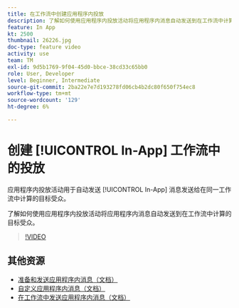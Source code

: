```yaml
---
title: 在工作流中创建应用程序内投放
description: 了解如何使用应用程序内投放活动将应用程序内消息自动发送到在工作流中计算的目标受众。
feature: In App
kt: 2500
thumbnail: 26226.jpg
doc-type: feature video
activity: use
team: TM
exl-id: 9d5b1769-9f04-45d0-bbce-38cd33c65bb0
role: User, Developer
level: Beginner, Intermediate
source-git-commit: 2ba22e7e7d193278fd06cb4b2dc80f650f754ec8
workflow-type: tm+mt
source-wordcount: '129'
ht-degree: 6%

---
```


# 创建 [!UICONTROL In-App] 工作流中的投放

应用程序内投放活动用于自动发送 [!UICONTROL In-App] 消息发送给在同一工作流中计算的目标受众。

了解如何使用应用程序内投放活动将应用程序内消息自动发送到在工作流中计算的目标受众。

>[!VIDEO](https://video.tv.adobe.com/v/26226?quality=12)

## 其他资源

* [准备和发送应用程序内消息（文档）](https://experienceleague.adobe.com/docs/campaign-standard/using/communication-channels/in-app-messaging/preparing-and-sending-an-in-app-message.html?lang=en)
* [自定义应用程序内消息（文档）](https://experienceleague.adobe.com/docs/campaign-standard/using/communication-channels/in-app-messaging/customizing-an-in-app-message.html?lang=en)
* [在工作流中发送应用程序内消息（文档）](https://experienceleague.adobe.com/docs/campaign-standard/using/managing-processes-and-data/channel-activities/in-app-delivery.html?lang=en)
